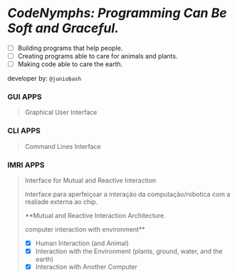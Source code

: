 # _**CodeNymphs**: Programming Can Be Soft and Graceful._

 - [ ] Building programs that help people.
 - [ ] Creating programs able to care for animals and plants.
 - [ ] Making code able to care the earth.
 
 developer by: `@juniobash`

<!---
     - [ ] Criar IA para gestão de conhecimento em dados [markdown ou sql]
     `daemon, angel, nymphs`
     ~hospeada em servidor raspberry pi
--->

<!---
    eram criaturas mitologicas com vida ligada, a riachos, lagos, bosques e montanhas - 
    - destaca-se as 9 musas
      ou 9 filhas de minemosine
      * criaturas protetoras e guardiãs
--->

### GUI APPS
> Graphical User Interface 

### CLI APPS
> Command Lines Interface

### IMRI APPS
> Interface for Mutual and Reactive Interaction 
> 
> Interface para aperfeiçoar a interação da computação/robotica com a realiade externa ao chip.  
> 
> **Mutual and Reactive Interaction Architecture. 
> 
> computer interaction with environment**
>  - [X] Human Interaction (and Animal)
>  - [X] Interaction with the Environment (plants, ground, water, and the earth)
>  - [X] Interaction with Another Computer
  
